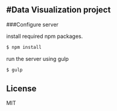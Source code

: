 #Data Visualization project
----

###Configure server

install required npm packages.

```sh
$ npm install
```

run the server using gulp

```sh
$ gulp
```


License
----

MIT